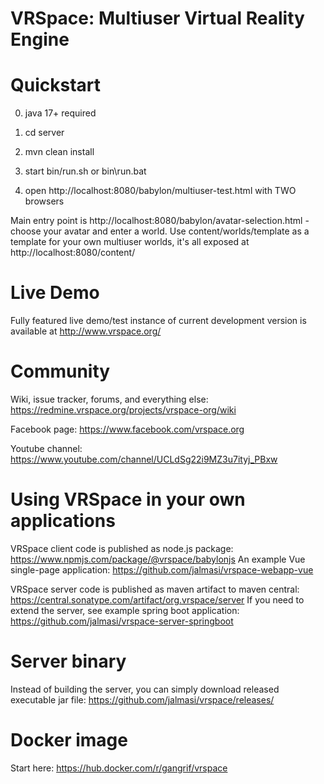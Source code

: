 # VRSpace: Multiuser Virtual Reality Engine

# Quickstart

0) java 17+ required

1) cd server

2) mvn clean install

3) start bin/run.sh or bin\run.bat

4) open http://localhost:8080/babylon/multiuser-test.html with TWO browsers

Main entry point is http://localhost:8080/babylon/avatar-selection.html - choose your avatar and enter a world.
Use content/worlds/template as a template for your own multiuser worlds, it's all exposed at http://localhost:8080/content/

# Live Demo

Fully featured live demo/test instance of current development version is available at http://www.vrspace.org/

# Community

Wiki, issue tracker, forums, and everything else: https://redmine.vrspace.org/projects/vrspace-org/wiki

Facebook page: https://www.facebook.com/vrspace.org

Youtube channel: https://www.youtube.com/channel/UCLdSg22i9MZ3u7ityj_PBxw

# Using VRSpace in your own applications

VRSpace client code is published as node.js package: https://www.npmjs.com/package/@vrspace/babylonjs
An example Vue single-page application: https://github.com/jalmasi/vrspace-webapp-vue

VRSpace server code is published as maven artifact to maven central: https://central.sonatype.com/artifact/org.vrspace/server
If you need to extend the server, see example spring boot application: https://github.com/jalmasi/vrspace-server-springboot

# Server binary

Instead of building the server, you can simply download released executable jar file: https://github.com/jalmasi/vrspace/releases/

# Docker image

Start here: https://hub.docker.com/r/gangrif/vrspace